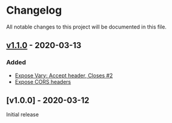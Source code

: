 # Changelog
All notable changes to this project will be documented in this file.

<a name="v1.1.0"></a>
## [v1.1.0](https://github.com/rubensworks/linked-data-describer.js/compare/v1.0.0...v1.1.0) - 2020-03-13

### Added
* [Expose Vary: Accept header, Closes #2](https://github.com/rubensworks/linked-data-describer.js/commit/075ce5b504fade80f79feb3e90668dad048db49d)
* [Expose CORS headers](https://github.com/rubensworks/linked-data-describer.js/commit/28748a8750bc3221f096224d09dfd28e47cad564)

<a name="v1.0.0"></a>
## [v1.0.0] - 2020-03-12

Initial release
